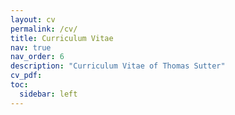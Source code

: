 ```yaml
---
layout: cv
permalink: /cv/
title: Curriculum Vitae
nav: true
nav_order: 6
description: "Curriculum Vitae of Thomas Sutter"
cv_pdf: 
toc:
  sidebar: left
---
```

